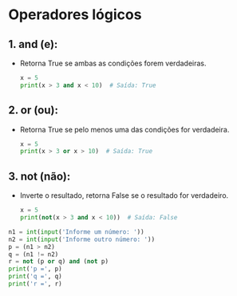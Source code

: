 # Operadores lógicos 

## 1. and (e): 
- Retorna True se ambas as condições forem verdadeiras.
    ```python
    x = 5
    print(x > 3 and x < 10)  # Saída: True
    ```

## 2. or (ou): 
- Retorna True se pelo menos uma das condições for verdadeira.
    ```python
    x = 5
    print(x > 3 or x > 10)  # Saída: True
    ```

## 3. not (não): 
- Inverte o resultado, retorna False se o resultado for verdadeiro.
    ```python
    x = 5
    print(not(x > 3 and x < 10))  # Saída: False
    ```

````python
n1 = int(input('Informe um número: '))
n2 = int(input('Informe outro número: '))
p = (n1 > n2)
q = (n1 != n2)
r = not (p or q) and (not p)
print('p =', p)
print('q =', q)
print('r =', r)
````
